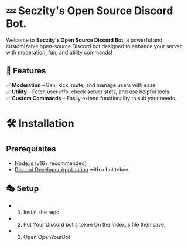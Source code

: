 # 💤 Seczity's Open Source Discord Bot.

Welcome to **Seczity's Open Source Discord Bot**, a powerful and customizable open-source Discord bot designed to enhance your server with moderation, fun, and utility commands!

## 🚀 Features

✅ **Moderation** – Ban, kick, mute, and manage users with ease.  
✅ **Utility** – Fetch user info, check server stats, and use helpful tools.  
✅ **Custom Commands** – Easily extend functionality to suit your needs.  

# 🛠️ Installation

## Prerequisites
- [Node.js](https://nodejs.org/) (v16+ recommended)
- [Discord Developer Application](https://discord.com/developers/applications) with a bot token.

## 🎭 Setup
- 1. Install the repo.
- 2. Put Your Discord bot's token On the Index.js file then save.
- 3. Open OpenYourBot
